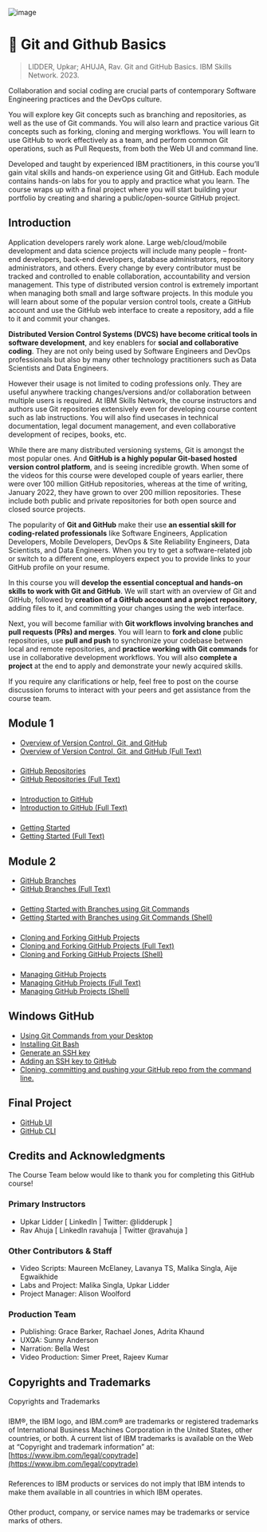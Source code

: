 ![image](https://github.com/AndreCoutinhom/AndreCoutinhom/assets/91290799/ca40ca09-a40e-44ae-9e2a-25c3042b502c)

# 🐙 Git and Github Basics 

> LIDDER, Upkar; AHUJA, Rav. Git and GitHub Basics. IBM Skills Network. 2023.

Collaboration and social coding are crucial parts of contemporary Software Engineering practices and the DevOps culture.  

You will explore key Git concepts such as branching and repositories, as well as the use of Git commands. You will also learn and practice various Git concepts such as forking, cloning and merging workflows. You will learn to use GitHub to work effectively as a team, and perform common Git operations, such as Pull Requests, from both the Web UI and command line.

Developed and taught by experienced IBM practitioners, in this course you’ll gain vital skills and hands-on experience using Git and GitHub. Each module contains hands-on labs for you to apply and practice what you learn.  The course wraps up with a final project where you will start building your portfolio by creating and sharing a public/open-source GitHub project.

## Introduction


Application developers rarely work alone. Large web/cloud/mobile development and data science projects will include many people – front-end developers, back-end developers, database administrators, repository administrators, and others. Every change by every contributor must be tracked and controlled to enable collaboration, accountability and version management. This type of distributed version control is extremely important when managing both small and large software projects. In this module you will learn about some of the popular version control tools,  create a GitHub account and use the GitHub web interface to create a repository, add a file to it and commit your changes.

**Distributed Version Control Systems (DVCS) have become critical tools in software development**, and key enablers for **social and collaborative coding**. They are not only being used by Software Engineers and DevOps professionals but also by many other technology practitioners such as Data Scientists and Data Engineers.

However their usage is not limited to coding professions only. They are useful anywhere tracking changes/versions and/or collaboration between multiple users is required. At IBM Skills Network, the course instructors and authors use Git repositories extensively even for developing course content such as lab instructions. You will also find usecases in technical documentation, legal document management, and even collaborative development of recipes, books, etc.

While there are many distributed versioning systems,  Git is amongst the most popular ones. And **GitHub is a highly popular Git-based hosted version control platform**, and is seeing incredible growth.  When some of the videos for this course were developed couple of years earlier, there were over 100 million GitHub repositories, whereas at the time of writing, January 2022, they have grown to over 200 million repositories. These include both public and private repositories for both open source and closed source projects.

The popularity of **Git and GitHub** make their use **an essential skill for coding-related professionals** like Software Engineers, Application Developers, Mobile Developers, DevOps & Site Reliability Engineers,  Data Scientists, and Data Engineers. When you try to get a software-related job or switch to a different one,  employers expect you to provide links to your GitHub profile on your resume.

In this course you will **develop the essential conceptual and hands-on skills to work with Git and GitHub**. We will start with an overview of Git and GitHub, followed by **creation of a GitHub account and a project repository**, adding files to it, and committing your changes using the web interface.

Next, you will become familiar with **Git workflows involving branches and pull requests (PRs) and merges**. You will learn to **fork and clone** public repositories, use **pull and push** to synchronize your codebase between local and remote repositories, and **practice working with Git commands** for use in collaborative development workflows. You will also **complete a project** at the end to apply and demonstrate your newly acquired skills.

If you require any clarifications or help, feel free to post on the course discussion forums to interact with your peers and get assistance from the course team.

## Module 1

* [Overview of Version Control, Git, and GitHub](Module%201/overview.md)
* [Overview of Version Control, Git, and GitHub (Full Text)](Module%201/overview.txt)

###

* [GitHub Repositories](Module%201/repositories.md)
* [GitHub Repositories (Full Text)](Module%201/repositories.txt)

###
* [Introduction to GitHub](Module%201/introduction.md)
* [Introduction to GitHub (Full Text)](Module%201/introduction.txt)

###

* [Getting Started](Module%201/get_started.md)
* [Getting Started (Full Text)](Module%201/get_started.txt)

## Module 2

* [GitHub Branches](Module%202/branches.md)
* [GitHub Branches (Full Text)](Module%202/branches.txt)

###

* [Getting Started with Branches using Git Commands](Module%202/git_commands_practice.md)
* [Getting Started with Branches using Git Commands (Shell)](Module%202/git_commands_practice.sh)

###

* [Cloning and Forking GitHub Projects](Module%202/cloning_and_forking.md)
* [Cloning and Forking GitHub Projects (Full Text)](Module%202/cloning_and_forking.txt)
* [Cloning and Forking GitHub Projects (Shell)](Module%202/cloning_and_forking.sh)

###

* [Managing GitHub Projects](Module%202/projects.md)
* [Managing GitHub Projects (Full Text)](Module%202/projects.txt)
* [Managing GitHub Projects (Shell)](Module%202/projects.sh)

## Windows GitHub

* [Using Git Commands from your Desktop](Windows%20GitHub/git_desktop.md)
* [Installing Git Bash](Windows%20GitHub/installation.md)
* [Generate an SSH key](Windows%20GitHub/generate_ssh_key.md)
* [Adding an SSH key to GitHub](Windows%20GitHub/ssh_github.md)
* [Cloning, committing and pushing your GitHub repo from the command line.](Windows%20GitHub/desktop_git_use.md)

## Final Project

* [GitHub UI](Final%20Project/ui.md)
* [GitHub CLI](Final%20Project/cli.md)

## Credits and Acknowledgments

The Course Team below would like to thank you for completing this GitHub course!

###

### Primary Instructors 

* Upkar Lidder [ LinkedIn | Twitter: @lidderupk ]
* R​av Ahuja [ LinkedIn ravahuja  | Twitter @ravahuja ] 

### Other Contributors & Staff 

* V​ideo Scripts: Maureen McElaney, Lavanya TS, Malika Singla, Aije Egwaikhide
* Labs and Project: Malika Singla, Upkar Lidder
* Project Manager: Alison Woolford

### Production Team

* Publishing: Grace Barker, Rachael Jones, Adrita Khaund
* UXQA: Sunny Anderson
* Narration: Bella West
* Video Production: Simer Preet, Rajeev Kumar

## Copyrights and Trademarks

Copyrights and Trademarks

###

IBM®, the IBM logo, and IBM.com® are trademarks or registered trademarks of International Business Machines Corporation in the United States, other countries, or both. A current list of IBM trademarks is available on the Web at “Copyright and trademark information” at: [https://www.ibm.com/legal/copytrade](https://www.ibm.com/legal/copytrade)

###

References to IBM products or services do not imply that IBM intends to make them available in all countries in which IBM operates.

###

Other product, company, or service names may be trademarks or service marks of others.



